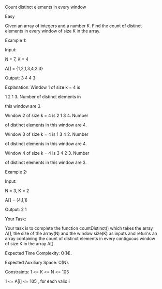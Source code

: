 Count distinct elements in every window 

Easy 

Given an array of integers and a number K. Find the count of distinct elements in every window of size K in the array.

Example 1:

Input:

N = 7, K = 4

A[] = {1,2,1,3,4,2,3}

Output: 3 4 4 3

Explanation: Window 1 of size k = 4 is

1 2 1 3. Number of distinct elements in

this window are 3. 

Window 2 of size k = 4 is 2 1 3 4. Number

of distinct elements in this window are 4.

Window 3 of size k = 4 is 1 3 4 2. Number

of distinct elements in this window are 4.

Window 4 of size k = 4 is 3 4 2 3. Number

of distinct elements in this window are 3.

Example 2:

Input:

N = 3, K = 2

A[] = {4,1,1}

Output: 2 1

Your Task:

Your task is to complete the function countDistinct() which takes the array A[], the size of the array(N) and the window size(K) as inputs and returns an array containing the count of distinct elements in every contiguous window of size K in the array A[].

Expected Time Complexity: O(N).

Expected Auxiliary Space: O(N).

Constraints:
1 <= K <= N <= 105

1 <= A[i] <= 105 , for each valid i
